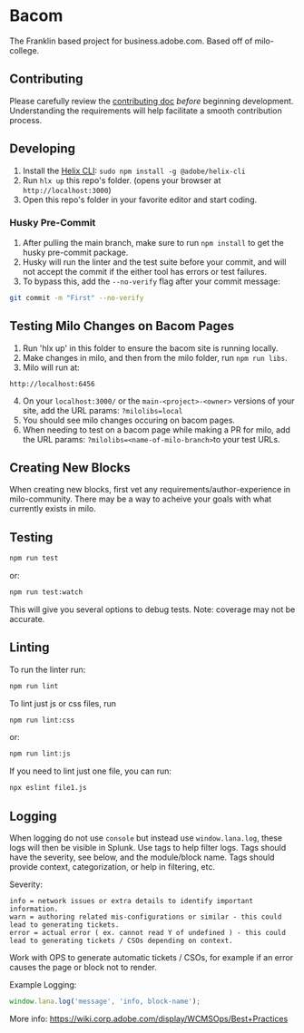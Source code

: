 # Bacom
The Franklin based project for business.adobe.com. Based off of milo-college.

## Contributing
Please carefully review the [contributing doc](/CONTRIBUTING.md) *before* beginning development. Understanding the requirements will help facilitate a smooth contribution process.

## Developing
1. Install the [Helix CLI](https://github.com/adobe/helix-cli): `sudo npm install -g @adobe/helix-cli`
2. Run `hlx up` this repo's folder. (opens your browser at `http://localhost:3000`)
3. Open this repo's folder in your favorite editor and start coding.

### Husky Pre-Commit
1. After pulling the main branch, make sure to run `npm install` to get the husky pre-commit package.
2. Husky will run the linter and the test suite before your commit, and will not accept the commit if the either tool has errors or test failures. 
3. To bypass this, add the `--no-verify` flag after your commit message:
```sh
git commit -m "First" --no-verify
```

## Testing Milo Changes on Bacom Pages
1. Run 'hlx up' in this folder to ensure the bacom site is running locally. 
2. Make changes in milo, and then from the milo folder, run `npm run libs`.
3. Milo will run at:
```
http://localhost:6456
```
4. On your `localhost:3000/` or the `main-<project>-<owner>` versions of your site, add the URL params: `?milolibs=local`
5. You should see milo changes occuring on bacom pages.
6. When needing to test on a bacom page while making a PR for milo, add the URL params: `?milolibs=<name-of-milo-branch>`to your test URLs.

## Creating New Blocks
When creating new blocks, first vet any requirements/author-experience in milo-community. There may be a way to acheive your goals with what currently exists in milo. 

## Testing
```sh
npm run test
```
or:
```sh
npm run test:watch
```
This will give you several options to debug tests. Note: coverage may not be accurate.

## Linting
To run the linter run:
```sh
npm run lint
```
To lint just js or css files, run
```sh
npm run lint:css
```
or:
```sh
npm run lint:js
```
If you need to lint just one file, you can run:
```sh
npx eslint file1.js
```

## Logging
When logging do not use `console` but instead use `window.lana.log`, these logs will then be visible in Splunk. 
Use tags to help filter logs. Tags should have the severity, see below, and the module/block name. 
Tags should provide context, categorization, or help in filtering, etc.

Severity:
```
info = network issues or extra details to identify important information.
warn = authoring related mis-configurations or similar - this could lead to generating tickets.
error = actual error ( ex. cannot read Y of undefined ) - this could lead to generating tickets / CSOs depending on context.
```
Work with OPS to generate automatic tickets / CSOs, for example if an error causes the page or block not to render.

Example Logging:
```js
window.lana.log('message', 'info, block-name');
```

More info: https://wiki.corp.adobe.com/display/WCMSOps/Best+Practices
